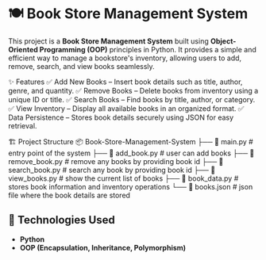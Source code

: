 # 🍽️ Book Store Management System

This project is a **Book Store Management System** built using **Object-Oriented Programming (OOP)** principles in Python. It provides a simple and efficient way to manage a bookstore's inventory, allowing users to add, remove, search, and view books seamlessly.

✨ Features
✅ Add New Books – Insert book details such as title, author, genre, and quantity.
✅ Remove Books – Delete books from inventory using a unique ID or title.
✅ Search Books – Find books by title, author, or category.
✅ View Inventory – Display all available books in an organized format.
✅ Data Persistence – Stores book details securely using JSON for easy retrieval.

🏗️ Project Structure
📦 Book-Store-Management-System
├── 📄 main.py         # entry point of the system
├── 📄 add_book.py     # user can add books
├── 📄 remove_book.py  # remove any books by providing book id
├── 📄 search_book.py  # search any book by providing book id
├── 📄 view_books.py   # show the current list of books
├── 📄 book_data.py    # stores book information and inventory operations
└── 📄 books.json      # json file where the book details are stored

## 📂 Technologies Used  
- **Python**  
- **OOP (Encapsulation, Inheritance, Polymorphism)**  

